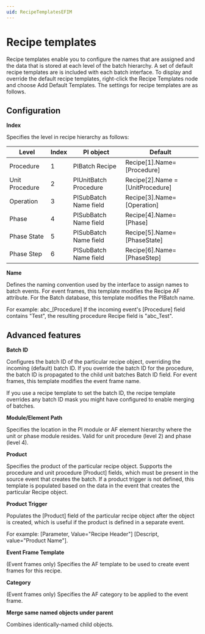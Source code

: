```yaml
---
uid: RecipeTemplatesEFIM
---
```


# Recipe templates

Recipe templates enable you to configure the names that are assigned and the data that is stored at each level of the batch hierarchy. A set of default recipe templates are is included with each batch interface. To display and override the default recipe templates, right-click the Recipe Templates node and choose Add Default Templates. The settings for recipe templates are as follows.

## Configuration

**Index**

Specifies the level in recipe hierarchy as follows:

| Level | Index | PI object | Default |
| ----- | ----- | --------- | ------- |
| Procedure | 1 | PIBatch Recipe | Recipe[1].Name=[Procedure] |
| Unit Procedure | 2 | PIUnitBatch Procedure | Recipe[2].Name = [UnitProcedure] |
| Operation | 3 | PISubBatch Name field | Recipe[3].Name=[Operation] |
| Phase | 4 | PISubBatch Name field | Recipe[4].Name=[Phase] |
|Phase State | 5 | PISubBatch Name field | Recipe[5].Name=[PhaseState] |
| Phase Step | 6 | PISubBatch Name field | Recipe[6].Name=[PhaseStep] |

**Name**

Defines the naming convention used by the interface to assign names to batch events. For event frames, this template modifies the Recipe AF attribute. For the Batch database, this template modifies the PIBatch name.

For example: abc_[Procedure] If the incoming event's [Procedure] field contains "Test", the resulting procedure Recipe field is "abc_Test".

## Advanced features

**Batch ID**

Configures the batch ID of the particular recipe object, overriding the incoming (default) batch ID. If you override the batch ID for the procedure, the batch ID is propagated to the child unit batches Batch ID field. For event frames, this template modifies the event frame name.
    	
If you use a recipe template to set the batch ID, the recipe template overrides any batch ID mask you might have configured to enable merging of batches.

**Module/Element Path**

Specifies the location in the PI module or AF element hierarchy where the unit or phase module resides. Valid for unit procedure (level 2) and phase (level 4). 

**Product**

Specifies the product of the particular recipe object. Supports the procedure and unit procedure [Product] fields, which must be present in the source event that creates the batch. If a product trigger is not defined, this template is populated based on the data in the event that creates the particular Recipe object. 

**Product Trigger**

Populates the [Product] field of the particular recipe object after the object is created, which is useful if the product is defined in a separate event.

For example: [Parameter, Value="Recipe Header"] [Descript, value="Product Name"].

**Event Frame Template**

(Event frames only) Specifies the AF template to be used to create event frames for this recipe. 

**Category**

(Event frames only) Specifies the AF category to be applied to the event frame. 

**Merge same named objects under parent**

Combines identically-named child objects. 

